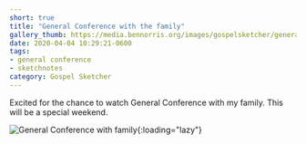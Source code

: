 ```yaml
---
short: true
title: "General Conference with the family"
gallery_thumb: https://media.bennorris.org/images/gospelsketcher/general-conference/apr-2020/apr-20-family.jpg
date: 2020-04-04 10:29:21-0600
tags:
- general conference
- sketchnotes
category: Gospel Sketcher
---
```


Excited for the chance to watch General Conference with my family. This will be a special weekend.

![General Conference with family](https://media.bennorris.org/images/gospelsketcher/general-conference/apr-2020/apr-20-family.jpg){:loading="lazy"}
